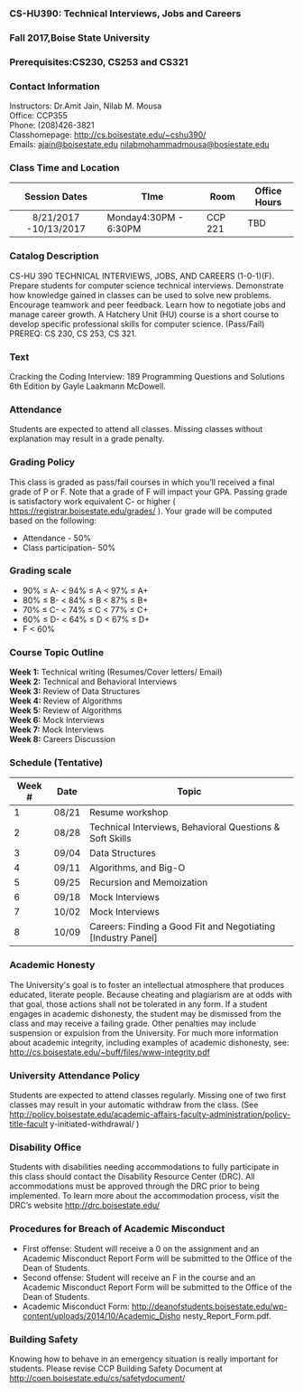 ### CS-HU390: Technical Interviews, Jobs and Careers
### Fall 2017,Boise State University
### Prerequisites:CS230, CS253 and CS321


### Contact Information 

Instructors: Dr.Amit Jain, Nilab M. Mousa  
Office: CCP355   
Phone: (208)426-3821   
Classhomepage: http://cs.boisestate.edu/~cshu390/   
Emails: ajain@boisestate.edu  nilabmohammadmousa@bosiestate.edu   

### Class Time and Location
|     Session Dates     | TIme                  | Room    | Office Hours |
|:---------------------:|-----------------------|---------|--------------|
| 8/21/2017 -10/13/2017 | Monday4:30PM - 6:30PM | CCP 221 | TBD          |

### Catalog Description 
CS-HU 390 TECHNICAL INTERVIEWS, JOBS, AND CAREERS (1-0-1)(F). Prepare students
for computer science technical interviews. Demonstrate how knowledge gained in
classes can be used to solve new problems. Encourage teamwork and peer feedback.
Learn how to negotiate jobs and manage career growth. A Hatchery Unit (HU) course
is a short course to develop specific professional skills for computer science.
(Pass/Fail) PREREQ: CS 230, CS 253, CS 321.


### Text 
Cracking the Coding Interview: 189 Programming Questions and Solutions 6th Edition by
Gayle Laakmann McDowell.


### Attendance 
Students are expected to attend all classes. Missing classes without explanation may
result in a grade penalty.


### Grading Policy 
This class is graded as pass/fail courses in which you’ll received a final grade of P or F. Note that a grade of F will impact your GPA. Passing grade is satisfactory work equivalent C- or higher ( https://registrar.boisestate.edu/grades/ ). Your grade will be computed based on the following:
* Attendance - 50%
* Class participation- 50%

### Grading scale
* 90% ≤ A- < 94% ≤ A < 97% ≤ A+
* 80% ≤ B- < 84% ≤ B < 87% ≤ B+
* 70% ≤ C- < 74% ≤ C < 77% ≤ C+
* 60% ≤ D- < 64% ≤ D < 67% ≤ D+
* F < 60%

### Course Topic Outline
**Week 1:** Technical writing (Resumes/Cover letters/ Email)  
**Week 2:** Technical and Behavioral Interviews  
**Week 3:** Review of Data Structures  
**Week 4:** Review of Algorithms  
**Week 5:** Review of Algorithms  
**Week 6:** Mock Interviews  
**Week 7:** Mock Interviews  
**Week 8:** Careers Discussion  

### Schedule (Tentative)
| Week # | Date  | Topic                                                        |
|--------|-------|--------------------------------------------------------------|
| 1      | 08/21 | Resume workshop                                              |
| 2      | 08/28 | Technical Interviews, Behavioral Questions & Soft Skills     |
| 3      | 09/04 | Data Structures                                              |
| 4      | 09/11 | Algorithms, and Big-O                                        |
| 5      | 09/25 | Recursion and Memoization                                    |
| 6      | 09/18 | Mock Interviews                                              |
| 7      | 10/02 | Mock Interviews                                              |
| 8      | 10/09 | Careers: Finding a Good Fit and Negotiating [Industry Panel] |

### Academic Honesty
The University's goal is to foster an intellectual atmosphere that produces educated,
literate people. Because cheating and plagiarism are at odds with that goal, those
actions shall not be tolerated in any form. If a student engages in academic
dishonesty, the student may be dismissed from the class and may receive a failing
grade. Other penalties may include suspension or expulsion from the University. For
much more information about academic integrity, including examples of academic
dishonesty, see: http://cs.boisestate.edu/~buff/files/www-integrity.pdf

### University Attendance Policy
Students are expected to attend classes regularly. Missing one of two first classes
may result in your automatic withdraw from the class. (See
http://policy.boisestate.edu/academic-affairs-faculty-administration/policy-title-facult
y-initiated-withdrawal/ )

### Disability Office
Students with disabilities needing accommodations to fully participate in this class
should contact the Disability Resource Center (DRC). All accommodations must be
approved through the DRC prior to being implemented. To learn more about the
accommodation process, visit the DRC’s website http://drc.boisestate.edu/

### Procedures for Breach of Academic Misconduct
* First offense: Student will receive a 0 on the assignment and an Academic
Misconduct Report Form will be submitted to the Office of the Dean of Students.
* Second offense: Student will receive an F in the course and an Academic
Misconduct Report Form will be submitted to the Office of the Dean of Students.
* Academic Misconduct Form:
http://deanofstudents.boisestate.edu/wp-content/uploads/2014/10/Academic_Disho
nesty_Report_Form.pdf.  

### Building Safety
Knowing how to behave in an emergency situation is really important for students.
Please revise CCP Building Safety Document at
http://coen.boisestate.edu/cs/safetydocument/


